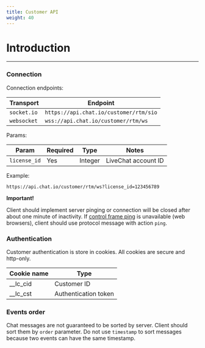 ```yaml
---
title: Customer API
weight: 40
---
```


# Introduction
___

### Connection
Connection endpoints:

| Transport | Endpoint |
|--------|----------------|
| `socket.io` | `https://api.chat.io/customer/rtm/sio` |
| `websocket` | `wss://api.chat.io/customer/rtm/ws` |

Params:

| Param | Required | Type | Notes |
|---|---|---|---|
| `license_id` | Yes | Integer | LiveChat account ID |

Example:

```
https://api.chat.io/customer/rtm/ws?license_id=123456789
```

**Important!**

Client should implement server pinging or connection will be closed after about one minute of inactivity. If [control frame ping](https://tools.ietf.org/html/rfc6455#section-5.5.2) is unavailable (web browsers), client should use protocol message with action `ping`.

### Authentication
Customer authentication is store in cookies. All cookies are secure and http-only.  

| Cookie name | Type |
|--------|------------------|
| __lc_cid | Customer ID |
| __lc_cst | Authentication token |


### Events order
Chat messages are not guaranteed to be sorted by server. Client should sort them by `order` parameter. Do not use `timestamp` to sort messages because two events can have the same timestamp.

